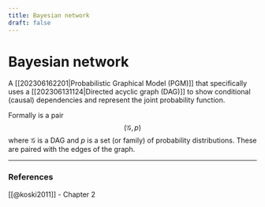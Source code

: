 ```yaml
---
title: Bayesian network
draft: false
---
```

# Bayesian network
A [[202306162201|Probabilistic Graphical Model (PGM)]] that specifically uses a [[202306131124|Directed acyclic graph (DAG)]] to show conditional (causal) dependencies and represent the joint probability function. 

Formally is a pair 
$$
(\mathcal G, p)
$$
where $\mathcal G$ is a DAG and $p$ is a set (or family) of probability distributions. These are paired with the edges of the graph. 

---
### References
[[@koski2011]] - Chapter 2